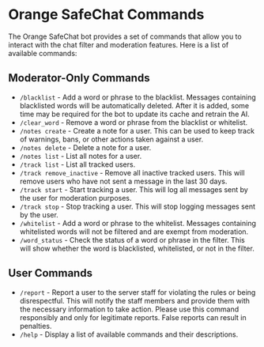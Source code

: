 # Orange SafeChat Commands

The Orange SafeChat bot provides a set of commands that allow you to interact with the chat filter and moderation features. Here is a list of available commands:

## Moderator-Only Commands

- `/blacklist` - Add a word or phrase to the blacklist. Messages containing blacklisted words will be automatically deleted. After it is added, some time may be required for the bot to update its cache and retrain the AI.
- `/clear_word` - Remove a word or phrase from the blacklist or whitelist.
- `/notes create` - Create a note for a user. This can be used to keep track of warnings, bans, or other actions taken against a user.
- `/notes delete` - Delete a note for a user.
- `/notes list` - List all notes for a user.
- `/track list` - List all tracked users.
- `/track remove_inactive` - Remove all inactive tracked users. This will remove users who have not sent a message in the last 30 days.
- `/track start` - Start tracking a user. This will log all messages sent by the user for moderation purposes.
- `/track stop` - Stop tracking a user. This will stop logging messages sent by the user.
- `/whitelist` - Add a word or phrase to the whitelist. Messages containing whitelisted words will not be filtered and are exempt from moderation.
- `/word_status` - Check the status of a word or phrase in the filter. This will show whether the word is blacklisted, whitelisted, or not in the filter.

## User Commands

- `/report` - Report a user to the server staff for violating the rules or being disrespectful. This will notify the staff members and provide them with the necessary information to take action. Please use this command responsibly and only for legitimate reports. False reports can result in penalties.
- `/help` - Display a list of available commands and their descriptions.